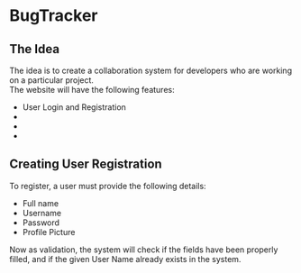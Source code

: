 <h1>BugTracker</h1>
<div>
<h2>The Idea</h2>
<p>The idea is to create a collaboration system for developers who are working on a particular project. <br>
The website will have the following features:</p>
<ul>
<li>User Login and Registration</li>
<li></li>
<li></li>
<li></li>
</ul>
</div>
<div>
<h2>Creating User Registration</h2>
<p>To register, a user must provide the following details:</p>
<ul>
    <li>Full name</li>
    <li>Username</li>
    <li>Password</li>
    <li>Profile Picture</li>
</ul>
<p>Now as validation, the system will check if the fields have been properly filled, and if the given User Name already exists in the system.</p>
</div>